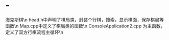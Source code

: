 # -
海克斯棋\n
head.h中声明了棋局类，封装个行棋，搜索，显示棋面，保存棋局等函数\n
Map.cpp中定义了棋局类的函数\n
ConsoleApplication2.cpp 为主函数，定义了双方行棋流程主循环\n
